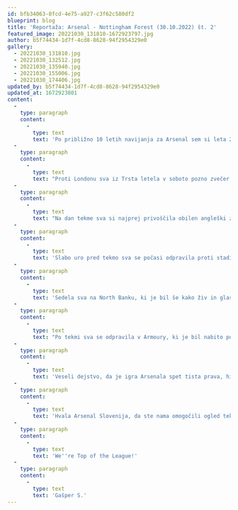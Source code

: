 ```yaml
---
id: bfb34063-8fcd-4e75-a927-c3f62c580df2
blueprint: blog
title: 'Reportaža: Arsenal - Nottingham Forest (30.10.2022) št. 2'
featured_image: 20221030_131810-1672923797.jpg
author: b5f74434-1d7f-4cd8-8628-94f2954329e0
gallery:
  - 20221030_131810.jpg
  - 20221030_132512.jpg
  - 20221030_135940.jpg
  - 20221030_155006.jpg
  - 20221030_174406.jpg
updated_by: b5f74434-1d7f-4cd8-8628-94f2954329e0
updated_at: 1672923801
content:
  -
    type: paragraph
    content:
      -
        type: text
        text: 'Po približno 10 letih navijanja za Arsenal sem si leta 2013 ogledal prvo domačo tekmo Arsenala na Emiratesu, (vs. West Ham, 5:1). Skoraj 10 let za tem je bil skrajni čas za drugo domačo tekmo in na najino srečo bi z ženo boljšo tekmo za ogled v živo težko izbrala!'
  -
    type: paragraph
    content:
      -
        type: text
        text: "Proti Londonu sva iz Trsta letela v soboto pozno zvečer. Zaradi neposredne bližine Emiratesa in vzdušja na dan tekme sva izbrala nastanitev v soseski Finsbury Park, kar se je izkazalo za odlično potezo.\_"
  -
    type: paragraph
    content:
      -
        type: text
        text: "Na dan tekme sva si najprej privoščila obilen angleški zajtrk, nato pa sva se takoj odpravila v sosednji\_Twelve Pins, ki se je ravno odprl. Že po nekaj minutah je bil pub poln domačih navijačev. Voda seveda ni šla v promet, je bilo pa slabe tri ure pred tekmo še dokaj mirno. V želji po čim bolj pestri navijaški izkušnji sva se odpravila naprej in po nekaj minutah hoje prispela do Arsenal Tavern. Ta je bil že poln navijačev, katerih glasnost in nestrpnost pred tekmo se je stopnjevala iz minute v minuto. Kmalu so se začele tudi navijaške pesmi, največkrat pa smo našim \"najljubšim\" sosedom povedali, kaj si mislimo o njih."
  -
    type: paragraph
    content:
      -
        type: text
        text: 'Slabo uro pred tekmo sva se počasi odpravila proti stadionu. Vsaka naslednja ulica je bila bolj polna in glasna, čutila se je pozitivna energija, ki je posledica zelo dobrih iger in rezultatov v letošnji sezoni. Mislim, da ni bilo navijača, ki ne bi verjel v nove tri točke, bolj je bilo vprašanje, koliko golov bomo zabili.'
  -
    type: paragraph
    content:
      -
        type: text
        text: 'Sedela sva na North Banku, ki je bil še kako živ in glasen. Potek tekme vsi dobro poznamo, na Emiratesu je odjeknila prva petarda v tej sezoni. S tako igro verjamem, da jih bo še kar nekaj!'
  -
    type: paragraph
    content:
      -
        type: text
        text: "Po tekmi sva se odpravila v Armoury, ki je bil nabito poln, kar pa ni bil problem, saj je za dobro vzdušje\_skrbel DJ. Na poti proti nastanitvi je bil obvezen postanek v Taverni, kjer smo v veselem vzdušju spremljali tekmo United : West Ham. Za koga je navijal cel pub seveda ni potrebno omenjati. Po koncu tekme sva se odpravila domov, domači navijači pa so verjetno rajali do jutranjih ur."
  -
    type: paragraph
    content:
      -
        type: text
        text: 'Veseli dejstvo, da je igra Arsenala spet tista prava, hitra, kombinatorna, z veliko priložnostmi in da je skrb ob vsaki prekinitvi nasprotnika na Arsenalovi obrambni polovici odveč. Upam, da ekipa nadaljuje s takšnimi igrami in da nam bodo poškodbe prizanesle. Če nam to uspe, sem prepričan, da bo klubska vitrina spomladi še bolj polna!'
  -
    type: paragraph
    content:
      -
        type: text
        text: 'Hvala Arsenal Slovenija, da ste nama omogočili ogled tekme in nepozabno izkušnjo!'
  -
    type: paragraph
    content:
      -
        type: text
        text: 'We''re Top of the League!'
  -
    type: paragraph
    content:
      -
        type: text
        text: 'Gašper S.'
---
```

